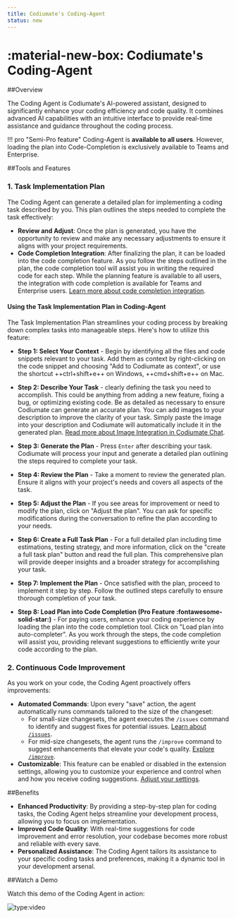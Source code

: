 ```yaml
---
title: Codiumate's Coding-Agent
status: new
---
```



# :material-new-box: Codiumate's Coding-Agent

##Overview

The Coding Agent is Codiumate's AI-powered assistant, designed to significantly enhance your coding efficiency and code quality. It combines advanced AI capabilities with an intuitive interface to provide real-time assistance and guidance throughout the coding process.

!!! pro "Semi-Pro feature"
    Coding-Agent is **available to all users**. However, loading the plan into Code-Completion is exclusively available to Teams and Enterprise.

##Tools and Features

### 1. Task Implementation Plan

The Coding Agent can generate a detailed plan for implementing a coding task described by you. This plan outlines the steps needed to complete the task effectively:

- **Review and Adjust**: Once the plan is generated, you have the opportunity to review and make any necessary adjustments to ensure it aligns with your project requirements.
- **Code Completion Integration**: After finalizing the plan, it can be loaded into the code completion feature. As you follow the steps outlined in the plan, the code completion tool will assist you in writing the required code for each step. While the planning feature is available to all users, the integration with code completion is available for Teams and Enterprise users. [Learn more about code completion integration](../code-completion/index.md).

#### Using the Task Implementation Plan in Coding-Agent

The Task Implementation Plan streamlines your coding process by breaking down complex tasks into manageable steps. Here's how to utilize this feature:

- **Step 1: Select Your Context** - Begin by identifying all the files and code snippets relevant to your task. Add them as context by right-clicking on the code snippet and choosing "Add to Codiumate as context", or use the shortcut ++ctrl+shift+e++ on Windows, ++cmd+shift+e++ on Mac.

- **Step 2: Describe Your Task** - clearly defining the task you need to accomplish. This could be anything from adding a new feature, fixing a bug, or optimizing existing code. Be as detailed as necessary to ensure Codiumate can generate an accurate plan. You can add images to your description to improve the clarity of your task. Simply paste the image into your description and Codiumate will automatically include it in the generated plan. [Read more about Image Integration in Codiumate Chat](./images.md).

    
- **Step 3: Generate the Plan** - Press `Enter` after describing your task. Codiumate will process your input and generate a detailed plan outlining the steps required to complete your task.

- **Step 4: Review the Plan** - Take a moment to review the generated plan. Ensure it aligns with your project's needs and covers all aspects of the task.

- **Step 5: Adjust the Plan** - If you see areas for improvement or need to modify the plan, click on "Adjust the plan". You can ask for specific modifications during the conversation to refine the plan according to your needs.

- **Step 6: Create a Full Task Plan** - For a full detailed plan including time estimations, testing strategy, and more information, click on the "create a full task plan" button and read the full plan. This comprehensive plan will provide deeper insights and a broader strategy for accomplishing your task.

- **Step 7: Implement the Plan** - Once satisfied with the plan, proceed to implement it step by step. Follow the outlined steps carefully to ensure thorough completion of your task.

- **Step 8: Load Plan into Code Completion (Pro Feature :fontawesome-solid-star:)** - For paying users, enhance your coding experience by loading the plan into the code completion tool. Click on "Load plan into auto-completer". As you work through the steps, the code completion will assist you, providing relevant suggestions to efficiently write your code according to the plan.

### 2. Continuous Code Improvement

As you work on your code, the Coding Agent proactively offers improvements:

- **Automated Commands**: Upon every "save" action, the agent automatically runs commands tailored to the size of the changeset:
  - For small-size changesets, the agent executes the `/issues` command to identify and suggest fixes for potential issues. [Learn about `/issues`](./commands/issues.md).
  - For mid-size changesets, the agent runs the `/improve` command to suggest enhancements that elevate your code's quality. [Explore `/improve`](./commands/improve.md).
- **Customizable**: This feature can be enabled or disabled in the extension settings, allowing you to customize your experience and control when and how you receive coding suggestions. [Adjust your settings](../installation/extension-settings.md).

##Benefits

- **Enhanced Productivity**: By providing a step-by-step plan for coding tasks, the Coding Agent helps streamline your development process, allowing you to focus on implementation.
- **Improved Code Quality**: With real-time suggestions for code improvement and error resolution, your codebase becomes more robust and reliable with every save.
- **Personalized Assistance**: The Coding Agent tailors its assistance to your specific coding tasks and preferences, making it a dynamic tool in your development arsenal.

##Watch a Demo

Watch this demo of the Coding Agent in action:

![type:video](https://www.youtube.com/embed/9dH3pUzsbig?si=dSRMHNdeahUTtEdn)